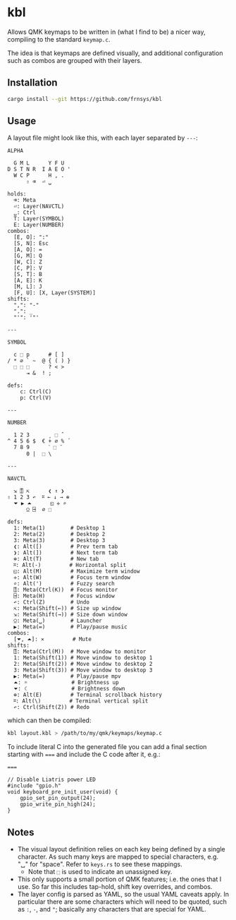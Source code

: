 # kbl

Allows QMK keymaps to be written in (what I find to be) a nicer way, compiling to the standard `keymap.c`.

The idea is that keymaps are defined visually, and additional configuration such as combos are grouped with their layers.

## Installation

```bash
cargo install --git https://github.com/frnsys/kbl
```

## Usage

A layout file might look like this, with each layer separated by `---`:

```
ALPHA

  G M L      Y F U
D S T N R  I A E O '
  W C P      H , .
      ⇧ ⌫  ⏎ ␣

holds:
  ⌫: Meta
  ⏎: Layer(NAVCTL)
  ␣: Ctrl
  T: Layer(SYMBOL)
  E: Layer(NUMBER)
combos:
  [E, O]: ":"
  [S, N]: Esc
  [A, O]: =
  [G, M]: Q
  [W, C]: Z
  [C, P]: V
  [S, T]: B
  [A, E]: K
  [M, L]: J
  [F, U]: [X, Layer(SYSTEM)]
shifts:
  ",": "-"
  ".": _
  "'": '"'

---

SYMBOL

  c ⬚ p      # [ ]
/ * ∅ ` ~  @ { ( ) }
  ⬚ ⬚ ⬚      ? < >
      ⇥ &  ! ;

defs:
    c: Ctrl(C)
    p: Ctrl(V)

---

NUMBER

  1 2 3      ¸ ⬚ ˆ
^ 4 5 6 $  € + ∅ % ´
  7 8 9      ˋ ⬚ ¨
      0 |  ⬚ \

---

NAVCTL

  ⇲ ⍐ ⇱      ❮ ↑ ❯
⇧ 1 2 3 ↶  ⎶ ← ↓ → ⊕
  ⏷ ▶ ⏶      ◱ ✛ ⌕
      ⍜ ⍈  ∅ ⬚

defs:
  1: Meta(1)        # Desktop 1
  2: Meta(2)        # Desktop 2
  3: Meta(3)        # Desktop 3
  ❮: Alt([)         # Prev term tab
  ❯: Alt(])         # Next term tab
  ⊕: Alt(T)         # New tab
  ⎶: Alt(-)         # Horizontal split
  ◱: Alt(M)         # Maximize term window
  ✛: Alt(W)         # Focus term window
  ⌕: Alt(')         # Fuzzy search
  ⍐: Meta(Ctrl(K))  # Focus monitor
  ⍈: Meta(H)        # Focus window
  ↶: Ctrl(Z)        # Undo
  ⇱: Meta(Shift(←)) # Size up window
  ⇲: Meta(Shift(→)) # Size down window
  ⍜: Meta(␣)        # Launcher
  ▶: Meta(=)        # Play/pause music
combos:
  [⏷, ⏶]: ⨯         # Mute
shifts:
  ⍐: Meta(Ctrl(M))  # Move window to monitor
  1: Meta(Shift(1)) # Move window to desktop 1
  2: Meta(Shift(2)) # Move window to desktop 2
  3: Meta(Shift(3)) # Move window to desktop 3
  ▶: Meta(=)        # Play/pause mpv
  ⏶: ☼              # Brightness up
  ⏷: ☾              # Brightness down
  ⊕: Alt(E)         # Terminal scrollback history
  ⎶: Alt(\)         # Terminal vertical split
  ↶: Ctrl(Shift(Z)) # Redo
```

which can then be compiled:

```bash
kbl layout.kbl > /path/to/my/qmk/keymaps/keymap.c
```

To include literal C into the generated file you can add a final section starting with `===` and include the C code after it, e.g.:

```
===

// Disable Liatris power LED
#include "gpio.h"
void keyboard_pre_init_user(void) {
    gpio_set_pin_output(24);
    gpio_write_pin_high(24);
}
```


## Notes

- The visual layout definition relies on each key being defined by a single character. As such many keys are mapped to special characters, e.g. "␣" for "space". Refer to `keys.rs` to see these mappings.
  - Note that `⬚` is used to indicate an unassigned key.
- This only supports a small portion of QMK features; i.e. the ones that I use. So far this includes tap-hold, shift key overrides, and combos.
- The layer config is parsed as YAML, so the usual YAML caveats apply. In particular there are some characters which will need to be quoted, such as `:`, `-`, and `"`; basically any characters that are special for YAML.
